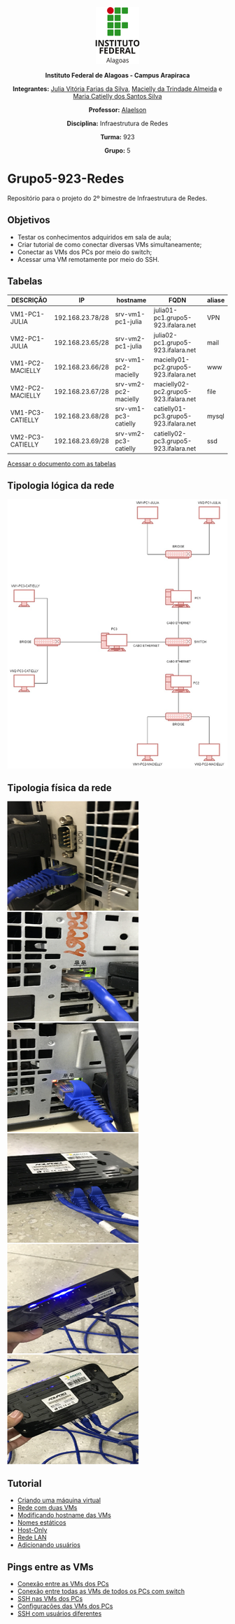 <div align='center'>
<img src='https://github.com/Maahrcy/Grupo5-923-Redes/blob/main/img/ifal.png' width='100' height='130'>

**Instituto Federal de Alagoas - Campus Arapiraca**

**Integrantes:** [Julia Vitória Farias da Silva](https://github.com/juliavitoriav), [Macielly da Trindade Almeida](https://github.com/Maahrcy) e [Maria Catielly dos Santos Silva](https://github.com/Mcatielly)

**Professor:** [Alaelson](https://github.com/alaelson/)

**Disciplina:** Infraestrutura de Redes

**Turma:** 923

**Grupo:** 5
</div>

# Grupo5-923-Redes
Repositório para o projeto do 2º bimestre de Infraestrutura de Redes.

## Objetivos
- Testar os conhecimentos adquiridos em sala de aula;
- Criar tutorial de como conectar diversas VMs simultaneamente;
- Conectar as VMs dos PCs por meio do switch;
- Acessar uma VM remotamente por meio do SSH.

## Tabelas 

| DESCRIÇÃO  |  IP  |  hostname  |  FQDN  |  aliase  |
| ------------------- | ------------------- | ------------------- | ------------------- | ------------------- |
|  VM1-PC1-JULIA |  192.168.23.78/28 |  srv-vm1-pc1-julia |  julia01-pc1.grupo5-923.ifalara.net |  VPN |
|  VM2-PC1-JULIA |  192.168.23.65/28 |  srv-vm2-pc1-julia |  julia02-pc1.grupo5-923.ifalara.net |  mail |
|  VM1-PC2-MACIELLY |  192.168.23.66/28 |  srv-vm1-pc2-macielly |  macielly01-pc2.grupo5-923.ifalara.net |  www |
|  VM2-PC2-MACIELLY |  192.168.23.67/28 |  srv-vm2-pc2-macielly |  macielly02-pc2.grupo5-923.ifalara.net |  file |
|  VM1-PC3-CATIELLY |  192.168.23.68/28 |  srv-vm1-pc3-catielly |  catielly01-pc3.grupo5-923.ifalara.net |  mysql |
|  VM2-PC3-CATIELLY |  192.168.23.69/28 |  srv-vm2-pc3-catielly |  catielly02-pc3.grupo5-923.ifalara.net |  ssd |

[Acessar o documento com as tabelas](https://docs.google.com/spreadsheets/d/1wC8-0qN_uJ9s-l_1ESp-2WHDWGVcQKEaONAI2HTbjAo/edit?usp=sharing)

## Tipologia lógica da rede
<img src='https://github.com/Maahrcy/Grupo5-923-Redes/blob/main/img/switch-connection.jpg'>

## Tipologia física da rede
<div>
<img src='https://github.com/Maahrcy/Grupo5-923-Redes/blob/main/img/tf-1.jpg' width='300' height='250'>
<img src='https://github.com/Maahrcy/Grupo5-923-Redes/blob/main/img/tf-2.jpg' width='300' height='250'>
<img src='https://github.com/Maahrcy/Grupo5-923-Redes/blob/main/img/tf-3.jpg' width='300' height='250'>
<img src='https://github.com/Maahrcy/Grupo5-923-Redes/blob/main/img/tf-4.jpg' width='300' height='250'>
<img src='https://github.com/Maahrcy/Grupo5-923-Redes/blob/main/img/tf-5.jpg' width='300' height='250'>
<img src='https://github.com/Maahrcy/Grupo5-923-Redes/blob/main/img/tf-6.jpg' width='300' height='250'>
</div>

## Tutorial

- [Criando uma máquina virtual](creating.md)
- [Rede com duas VMs](p2p-2vm.md)
- [Modificando hostname das VMs](hostname.md)
- [Nomes estáticos](static.md)
- [Host-Only](host-only.md)
- [Rede LAN](lan-p2p.md)
- [Adicionando usuários](adduser.md)


## Pings entre as VMs

- [Conexão entre as VMs dos PCs](conection.md)
- [Conexão entre todas as VMs de todos os PCs com switch](switch-connected.md)
- [SSH nas VMs dos PCs](ssh-connection.md)
- [Configurações das VMs dos PCs](cfg-vm.md)
- [SSH com usuários diferentes](ssh-adduser.md)

